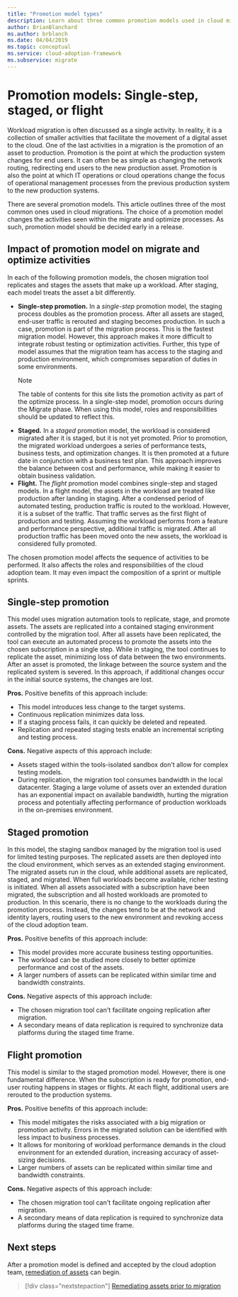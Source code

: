 ```yaml
---
title: "Promotion model types"
description: Learn about three common promotion models used in cloud migrations and how your choice of model affects activities seen within the migrate and optimize processes.
author: BrianBlanchard
ms.author: brblanch
ms.date: 04/04/2019
ms.topic: conceptual
ms.service: cloud-adoption-framework
ms.subservice: migrate
---
```


# Promotion models: Single-step, staged, or flight

Workload migration is often discussed as a single activity. In reality, it is a collection of smaller activities that facilitate the movement of a digital asset to the cloud. One of the last activities in a migration is the promotion of an asset to production. Promotion is the point at which the production system changes for end users. It can often be as simple as changing the network routing, redirecting end users to the new production asset. Promotion is also the point at which IT operations or cloud operations change the focus of operational management processes from the previous production system to the new production systems.

There are several promotion models. This article outlines three of the most common ones used in cloud migrations. The choice of a promotion model changes the activities seen within the migrate and optimize processes. As such, promotion model should be decided early in a release.

## Impact of promotion model on migrate and optimize activities

In each of the following promotion models, the chosen migration tool replicates and stages the assets that make up a workload. After staging, each model treats the asset a bit differently.

- **Single-step promotion.** In a _single-step_ promotion model, the staging process doubles as the promotion process. After all assets are staged, end-user traffic is rerouted and staging becomes production. In such a case, promotion is part of the migration process. This is the fastest migration model. However, this approach makes it more difficult to integrate robust testing or optimization activities. Further, this type of model assumes that the migration team has access to the staging and production environment, which compromises separation of duties in some environments.
  > [!NOTE]
  > The table of contents for this site lists the promotion activity as part of the optimize process. In a single-step model, promotion occurs during the Migrate phase. When using this model, roles and responsibilities should be updated to reflect this.
- **Staged.** In a _staged_ promotion model, the workload is considered migrated after it is staged, but it is not yet promoted. Prior to promotion, the migrated workload undergoes a series of performance tests, business tests, and optimization changes. It is then promoted at a future date in conjunction with a business test plan. This approach improves the balance between cost and performance, while making it easier to obtain business validation.
- **Flight.** The _flight_ promotion model combines single-step and staged models. In a flight model, the assets in the workload are treated like production after landing in staging. After a condensed period of automated testing, production traffic is routed to the workload. However, it is a subset of the traffic. That traffic serves as the first flight of production and testing. Assuming the workload performs from a feature and performance perspective, additional traffic is migrated. After all production traffic has been moved onto the new assets, the workload is considered fully promoted.

The chosen promotion model affects the sequence of activities to be performed. It also affects the roles and responsibilities of the cloud adoption team. It may even impact the composition of a sprint or multiple sprints.

## Single-step promotion

This model uses migration automation tools to replicate, stage, and promote assets. The assets are replicated into a contained staging environment controlled by the migration tool. After all assets have been replicated, the tool can execute an automated process to promote the assets into the chosen subscription in a single step. While in staging, the tool continues to replicate the asset, minimizing loss of data between the two environments. After an asset is promoted, the linkage between the source system and the replicated system is severed. In this approach, if additional changes occur in the initial source systems, the changes are lost.

**Pros.** Positive benefits of this approach include:

- This model introduces less change to the target systems.
- Continuous replication minimizes data loss.
- If a staging process fails, it can quickly be deleted and repeated.
- Replication and repeated staging tests enable an incremental scripting and testing process.

**Cons.** Negative aspects of this approach include:

- Assets staged within the tools-isolated sandbox don't allow for complex testing models.
- During replication, the migration tool consumes bandwidth in the local datacenter. Staging a large volume of assets over an extended duration has an exponential impact on available bandwidth, hurting the migration process and potentially affecting performance of production workloads in the on-premises environment.

## Staged promotion

In this model, the staging sandbox managed by the migration tool is used for limited testing purposes. The replicated assets are then deployed into the cloud environment, which serves as an extended staging environment. The migrated assets run in the cloud, while additional assets are replicated, staged, and migrated. When full workloads become available, richer testing is initiated. When all assets associated with a subscription have been migrated, the subscription and all hosted workloads are promoted to production. In this scenario, there is no change to the workloads during the promotion process. Instead, the changes tend to be at the network and identity layers, routing users to the new environment and revoking access of the cloud adoption team.

**Pros.** Positive benefits of this approach include:

- This model provides more accurate business testing opportunities.
- The workload can be studied more closely to better optimize performance and cost of the assets.
- A larger numbers of assets can be replicated within similar time and bandwidth constraints.

**Cons.** Negative aspects of this approach include:

- The chosen migration tool can't facilitate ongoing replication after migration.
- A secondary means of data replication is required to synchronize data platforms during the staged time frame.

## Flight promotion

This model is similar to the staged promotion model. However, there is one fundamental difference. When the subscription is ready for promotion, end-user routing happens in stages or flights. At each flight, additional users are rerouted to the production systems.

**Pros.** Positive benefits of this approach include:

- This model mitigates the risks associated with a big migration or promotion activity. Errors in the migrated solution can be identified with less impact to business processes.
- It allows for monitoring of workload performance demands in the cloud environment for an extended duration, increasing accuracy of asset-sizing decisions.
- Larger numbers of assets can be replicated within similar time and bandwidth constraints.

**Cons.** Negative aspects of this approach include:

- The chosen migration tool can't facilitate ongoing replication after migration.
- A secondary means of data replication is required to synchronize data platforms during the staged time frame.

## Next steps

After a promotion model is defined and accepted by the cloud adoption team, [remediation of assets](./remediate.md) can begin.

> [!div class="nextstepaction"]
> [Remediating assets prior to migration](./remediate.md)
